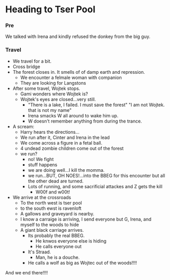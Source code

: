 # Heading to Tser Pool

### Pre

We talked with Irena and kindly refused the donkey from the big guy.

### Travel

- We travel for a bit.
- Cross bridge
- The forest closes in. It smells of of damp earth and repression.
  - We encounter a felmale woman with companion
  - They are looking for Langstons
- After some travel, Wojtek stops.
  - Gami wonders where Wojtek is?
  - Wojtek's eyes are closed...very still.
    - "There is a lake, I failed. I must save the forest" "I am not Wojtek. that is not my name"
    - Irena smacks W all around to wake him up.
    - W doesn't remember anything from during the trance.
- A scream:
  - Harry hears the directions...
  - We run after it, Cinter and Irena in the lead
  - We come across a figure in a fetal ball.
  - 4 undead zombie children come out of the forest
  - we run?
    - no! We fight
    - stuff happens
    - we are doing well...I kill the momma.
    - we run...BUT, OH NOES!...into the BBEG for this encounter but all the other dead are turned.
    - Lots of running, and some sacrificial attackes and Z gets the kill
      - W00f and w00t!
- We arrive at the crossroads
  - To the north west is tser pool
  - to the south ewst is ravenloft
  - A gallows and graveyard is nearby.
  - I know a carraige is arriving, I send everyone but G, Irena, and myself to the woods to hide
  - A giant black carriage arrives.
    - Its probably the real BBEG.
      - He knwos everyone else is hiding
      - He calls everyone out
    - It's Straad.
      - Man, he is a douche.
    - He calls a wolf as big as Wojtec out of the woods!!!!

And we end there!!!!
